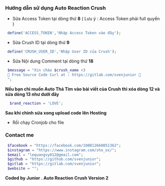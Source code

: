### Hướng dẫn sử dụng Auto Reaction Crush
+ Sửa Access Token tại dòng thứ **8** ( Lưu ý : Access Token phải full quyền )

```php
 define('ACCESS_TOKEN','Nhập Access Token vào đây');
 ```
 + Sửa Crush ID tại dòng thứ **9**

```php
 define('CRUSH_USER_ID','Nhập User ID của Crush');
 ```
 
 + Sửa Nội dung Comment tại dòng thứ **18**
 
```php
 $message = "Xin chào $crush_name <3 
 👑 Free Source Code Curl at : https://gitlab.com/svenjunior 👑
 ";
```
 
 **Nếu bạn chỉ muốn Auto Thả Tim vào bài viết của Crush thì xóa dòng 12 và sửa dòng 13 như dưới đây**

```php
  $rand_reaction = 'LOVE'; 
```

 **Sau khi chỉnh sửa xong upload code lên Hosting**
 + Rồi chạy Cronjob cho file
 


### Contact me

```php
 $facebook = "https://facebook.com/100012668051362";
 $instagram = "https://www.instagram.com/sho_ox/";
 $email = "lequangvy812@gmail.com";
 $github = "https://github.com/svenjunior";
 $gitlab = "https://gitlab.com/svenjunior";
 $website = "";

```
**Coded by Junior . Auto Reaction Crush Version 2**
 
